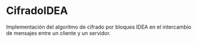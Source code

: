 # CifradoIDEA
Implementación del algoritmo de cifrado por bloques IDEA en el intercambio de mensajes entre un cliente y un servidor.
